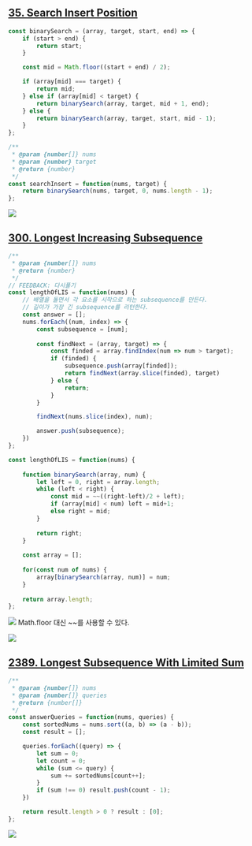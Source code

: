 ## [35. Search Insert Position](https://leetcode.com/problems/search-insert-position/)

```js
const binarySearch = (array, target, start, end) => {
    if (start > end) {
        return start;
    }

    const mid = Math.floor((start + end) / 2);

    if (array[mid] === target) {
        return mid;
    } else if (array[mid] < target) {
        return binarySearch(array, target, mid + 1, end);
    } else {
        return binarySearch(array, target, start, mid - 1);
    }
};

/**
 * @param {number[]} nums
 * @param {number} target
 * @return {number}
 */
const searchInsert = function(nums, target) {
    return binarySearch(nums, target, 0, nums.length - 1);
};
```

![](https://velog.velcdn.com/images/dusdjeks/post/b9e40249-28b1-4305-990f-2b371cb7011b/image.png)


## [300. Longest Increasing Subsequence](https://leetcode.com/problems/longest-increasing-subsequence/)

```js
/**
 * @param {number[]} nums
 * @return {number}
 */
// FEEDBACK: 다시풀기
const lengthOfLIS = function(nums) {
    // 배열을 돌면서 각 요소를 시작으로 하는 subsequence를 만든다. 
    // 길이가 가장 긴 subsequence를 리턴한다. 
    const answer = [];
    nums.forEach((num, index) => {
        const subsequence = [num];
        
        const findNext = (array, target) => {
            const finded = array.findIndex(num => num > target); 
            if (finded) {
                subsequence.push(array[finded]);
                return findNext(array.slice(finded), target)
            } else {
                return;
            }   
        }

        findNext(nums.slice(index), num);

        answer.push(subsequence);
    })
};
```

<!-- FEEDBACK 받은 코드 -->

```js
const lengthOfLIS = function(nums) {
    
    function binarySearch(array, num) {
        let left = 0, right = array.length;
        while (left < right) {
            const mid = ~~((right-left)/2 + left);
            if (array[mid] < num) left = mid+1;
            else right = mid;
        }
        
        return right;
    }
    
    const array = [];
    
    for(const num of nums) {
        array[binarySearch(array, num)] = num;
    }
    
    return array.length;
};
```

![](https://velog.velcdn.com/images/dusdjeks/post/066f8a17-5d15-48df-b2c1-40210dd20303/image.png)
Math.floor 대신 ~~를 사용할 수 있다. 

![](https://velog.velcdn.com/images/dusdjeks/post/2558d140-3252-490a-8d75-cbba327eecf8/image.png)



## [2389. Longest Subsequence With Limited Sum](https://leetcode.com/problems/longest-subsequence-with-limited-sum/)

```js
/**
 * @param {number[]} nums
 * @param {number[]} queries
 * @return {number[]}
 */
const answerQueries = function(nums, queries) {
    const sortedNums = nums.sort((a, b) => (a - b));
    const result = [];

    queries.forEach((query) => {
        let sum = 0;
        let count = 0;
        while (sum <= query) {
            sum += sortedNums[count++];
        }
        if (sum !== 0) result.push(count - 1);
    })

    return result.length > 0 ? result : [0];
};
```

![](https://velog.velcdn.com/images/dusdjeks/post/b7ba116a-a43a-47c9-a5a1-9b5ccc36e79d/image.png)